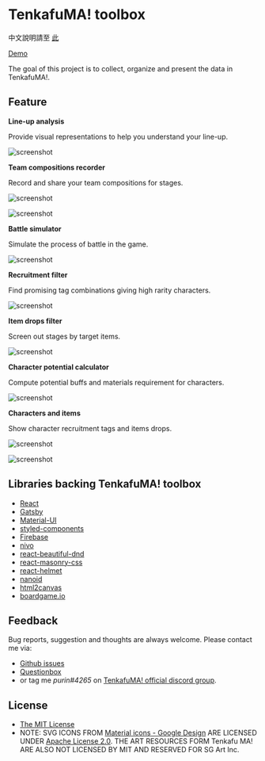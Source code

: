 # TenkafuMA! toolbox

中文說明請至 [此](README.zh-TW.md)

[Demo](https://purindaisuki.github.io/tkfmtools/en/)

The goal of this project is to collect, organize and present the data in TenkafuMA!.

## Feature
**Line-up analysis**

Provide visual representations to help you understand your line-up.

![screenshot](static/readme_feature_1.png)

**Team compositions recorder**

Record and share your team compositions for stages.

![screenshot](static/readme_feature_2.png)

![screenshot](static/readme_feature_3.png)

**Battle simulator**

Simulate the process of battle in the game.

![screenshot](static/readme_feature_9.png)

**Recruitment filter**

Find promising tag combinations giving high rarity characters.

![screenshot](static/readme_feature_4.png)

**Item drops filter**

Screen out stages by target items.

![screenshot](static/readme_feature_5.png)

**Character potential calculator**

Compute potential buffs and materials requirement for characters.

![screenshot](static/readme_feature_6.png)

**Characters and items**

Show character recruitment tags and items drops.

![screenshot](static/readme_feature_7.png)

![screenshot](static/readme_feature_8.png)

## Libraries backing TenkafuMA! toolbox
* [React](https://reactjs.org/)
* [Gatsby](https://www.gatsbyjs.com/)
* [Material-UI](https://material-ui.com/)
* [styled-components](https://styled-components.com/)
* [Firebase](https://firebase.google.com/)
* [nivo](https://nivo.rocks/)
* [react-beautiful-dnd](https://github.com/atlassian/react-beautiful-dnd)
* [react-masonry-css](https://github.com/paulcollett/react-masonry-css)
* [react-helmet](https://github.com/nfl/react-helmet)
* [nanoid](https://github.com/ai/nanoid)
* [html2canvas](https://github.com/niklasvh/html2canvas)
* [boardgame.io](https://github.com/boardgameio/boardgame.io)

## Feedback
Bug reports, suggestion and thoughts are always welcome. Please contact me via:
* [Github issues](https://github.com/purindaisuki/tkfmtools/issues)
* [Questionbox](https://peing.net/en/b5295760aebf4c)
* or tag me *purin#4265* on [TenkafuMA! official discord group](https://discord.gg/wJqXQjVnw4).

## License
* [The MIT License](https://github.com/purindaisuki/tkfmtools/blob/master/LICENSE)
* NOTE: SVG ICONS FROM [Material icons - Google Design](https://github.com/google/material-design-icons) ARE LICENSED UNDER [Apache License 2.0](https://github.com/google/material-design-icons/blob/master/LICENSE). THE ART RESOURCES FORM Tenkafu MA! ARE ALSO NOT LICENSED BY MIT AND RESERVED FOR SG Art Inc.
